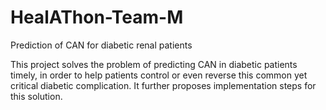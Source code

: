 # HealAThon-Team-M
Prediction of CAN for diabetic renal patients

This project solves the problem of predicting CAN in diabetic patients timely, in order to help patients control or even reverse this common yet critical diabetic     complication. It further proposes implementation steps for this solution. 
